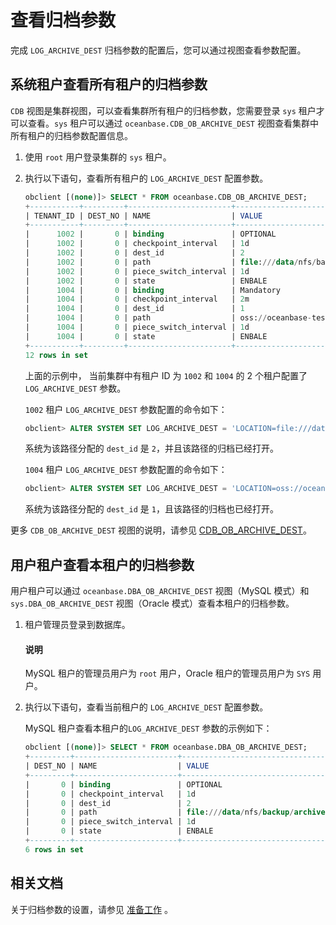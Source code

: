 # 查看归档参数

完成 `LOG_ARCHIVE_DEST` 归档参数的配置后，您可以通过视图查看参数配置。

## 系统租户查看所有租户的归档参数

`CDB` 视图是集群视图，可以查看集群所有租户的归档参数，您需要登录 `sys` 租户才可以查看。`sys` 租户可以通过 `oceanbase.CDB_OB_ARCHIVE_DEST` 视图查看集群中所有租户的归档参数配置信息。

1. 使用 `root` 用户登录集群的 `sys` 租户。

2. 执行以下语句，查看所有租户的 `LOG_ARCHIVE_DEST` 配置参数。

    ```sql
    obclient [(none)]> SELECT * FROM oceanbase.CDB_OB_ARCHIVE_DEST;
    +-----------+---------+-----------------------+-------------------------------------------------------------------------------------------------------------------------+
    | TENANT_ID | DEST_NO | NAME                  | VALUE                                                                                                                   |
    +-----------+---------+-----------------------+-------------------------------------------------------------------------------------------------------------------------+
    |      1002 |       0 | binding               | OPTIONAL                                                                                                                |
    |      1002 |       0 | checkpoint_interval   | 1d                                                                                                                      |
    |      1002 |       0 | dest_id               | 2                                                                                                                       |
    |      1002 |       0 | path                  | file:///data/nfs/backuparchive                                                                                          |                
    |      1002 |       0 | piece_switch_interval | 1d                                                                                                                      |
    |      1002 |       0 | state                 | ENBALE                                                                                                                  |
    |      1004 |       0 | binding               | Mandatory                                                                                                               |
    |      1004 |       0 | checkpoint_interval   | 2m                                                                                                                      |
    |      1004 |       0 | dest_id               | 1                                                                                                                       |
    |      1004 |       0 | path                  | oss://oceanbase-test-bucket/backup/archive?host=xxx.aliyun-inc.com&access_id=xxx&access_key=xxx&delete_mode=tagging     |
    |      1004 |       0 | piece_switch_interval | 1d                                                                                                                      |
    |      1004 |       0 | state                 | ENBALE                                                                                                                  |
    +-----------+---------+-----------------------+-------------------------------------------------------------------------------------------------------------------------+
    12 rows in set
    ```

    上面的示例中， 当前集群中有租户 ID 为 `1002` 和 `1004` 的 2 个租户配置了 `LOG_ARCHIVE_DEST` 参数。

    `1002` 租户 `LOG_ARCHIVE_DEST` 参数配置的命令如下：

    ```sql
    obclient> ALTER SYSTEM SET LOG_ARCHIVE_DEST = 'LOCATION=file:///data/nfs/backup/archive BINDING=Optional CHECKPOINT_INTERVAL=2m PIECE_SWITCH_INTERVAL=1d';
    ```

    系统为该路径分配的 `dest_id` 是 `2`，并且该路径的归档已经打开。

    `1004` 租户 `LOG_ARCHIVE_DEST` 参数配置的命令如下：

    ```sql
    obclient> ALTER SYSTEM SET LOG_ARCHIVE_DEST = 'LOCATION=oss://oceanbase-test-bucket/backup/archive?host=xxx.aliyun-inc.com&access_id=xxx&access_key=xxx&delete_mode=tagging BINDING=Mandatory CHECKPOINT_INTERVAL=2m PIECE_SWITCH_INTERVAL=1d';
    ```

    系统为该路径分配的 `dest_id` 是 `1`，且该路径的归档也已经打开。

更多 `CDB_OB_ARCHIVE_DEST` 视图的说明，请参见 [CDB_OB_ARCHIVE_DEST](../../../../7.reference/5.system-reference/4.system-view-of-mysql-mode/2.dictionary-view-of-mysql-mode/131.oceanbase-cdb_ob_archive_dest-of-mysql-mode.md)。

## 用户租户查看本租户的归档参数

用户租户可以通过 `oceanbase.DBA_OB_ARCHIVE_DEST` 视图（MySQL 模式）和 `sys.DBA_OB_ARCHIVE_DEST` 视图（Oracle 模式）查看本租户的归档参数。

1. 租户管理员登录到数据库。

   <main id="notice" type='explain'>
   <h4>说明</h4>
   <p>MySQL 租户的管理员用户为 <code>root</code> 用户，Oracle 租户的管理员用户为 <code>SYS</code> 用户。</p>
   </main>

2. 执行以下语句，查看当前租户的 `LOG_ARCHIVE_DEST` 配置参数。

    MySQL 租户查看本租户的`LOG_ARCHIVE_DEST` 参数的示例如下：

    ```sql
    obclient [(none)]> SELECT * FROM oceanbase.DBA_OB_ARCHIVE_DEST;
    +---------+-----------------------+---------------------------------+
    | DEST_NO | NAME                  | VALUE                           |
    +---------+-----------------------+---------------------------------+
    |       0 | binding               | OPTIONAL                        |
    |       0 | checkpoint_interval   | 1d                              |
    |       0 | dest_id               | 2                               |
    |       0 | path                  | file:///data/nfs/backup/archive |
    |       0 | piece_switch_interval | 1d                              |
    |       0 | state                 | ENBALE                          |
    +---------+-----------------------+---------------------------------+
    6 rows in set
    ```

## 相关文档

关于归档参数的设置，请参见 [准备工作](2.preparation-before-log-archive.md) 。

